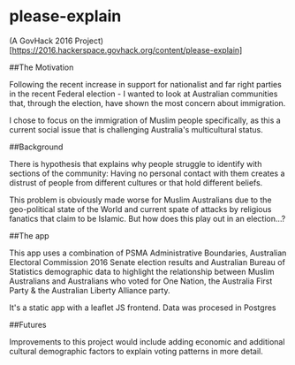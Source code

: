 # please-explain

(A GovHack 2016 Project)[https://2016.hackerspace.govhack.org/content/please-explain]

##The Motivation

Following the recent increase in support for nationalist and far right parties in the recent Federal election - I wanted to look at Australian communities that, through the election, have shown the most concern about immigration.

I chose to focus on the immigration of Muslim people specifically, as this a current social issue that is challenging Australia's multicultural status.

##Background

There is hypothesis that explains why people struggle to identify with sections of the community: Having no personal contact with them creates a distrust of people from different cultures or that hold different beliefs.

This problem is obviously made worse for Muslim Australians due to the geo-political state of the World and current spate of attacks by religious fanatics that claim to be Islamic. But how does this play out in an election…?

##The app

This app uses a combination of PSMA Administrative Boundaries, Australian Electoral Commission 2016 Senate election results and Australian Bureau of Statistics demographic data to highlight the relationship between Muslim Australians and Australians who voted for One Nation, the Australia First Party & the Australian Liberty Alliance party.

It's a static app with a leaflet JS frontend. Data was procesed in Postgres

##Futures

Improvements to this project would include adding economic and additional cultural demographic factors to explain voting patterns in more detail.
